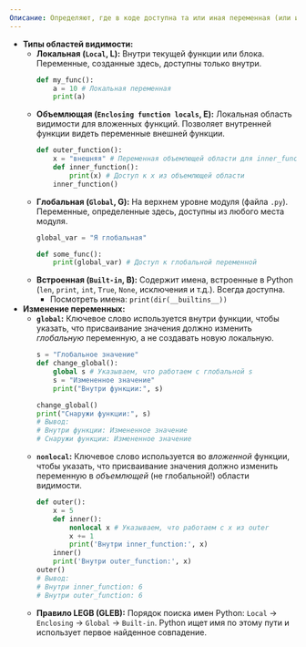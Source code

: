 ```yaml
---
Описание: Определяют, где в коде доступна та или иная переменная (или имя).
---
```

*   **Типы областей видимости:**
    *   **Локальная (`Local`, L):** Внутри текущей функции или блока. Переменные, созданные здесь, доступны только внутри.
        ```python
        def my_func():
            a = 10 # Локальная переменная
            print(a) 
        ```
    *   **Объемлющая (`Enclosing function locals`, E):** Локальная область видимости для вложенных функций. Позволяет внутренней функции видеть переменные внешней функции.
        ```python
        def outer_function():
            x = "внешняя" # Переменная объемлющей области для inner_function
            def inner_function():
                print(x) # Доступ к x из объемлющей области
            inner_function()
        ```
    *   **Глобальная (`Global`, G):** На верхнем уровне модуля (файла `.py`). Переменные, определенные здесь, доступны из любого места модуля.
        ```python
        global_var = "Я глобальная"

        def some_func():
            print(global_var) # Доступ к глобальной переменной
        ```
    *   **Встроенная (`Built-in`, B):** Содержит имена, встроенные в Python (`len`, `print`, `int`, `True`, `None`, исключения и т.д.). Всегда доступна.
        *   Посмотреть имена: `print(dir(__builtins__))`
*   **Изменение переменных:**
    *   **`global`:** Ключевое слово используется внутри функции, чтобы указать, что присваивание значения должно изменить *глобальную* переменную, а не создавать новую локальную.
        ```python
        s = "Глобальное значение"
        def change_global():
            global s # Указываем, что работаем с глобальной s
            s = "Измененное значение"     
            print("Внутри функции:", s)

        change_global()  
        print("Снаружи функции:", s) 
        # Вывод:
        # Внутри функции: Измененное значение
        # Снаружи функции: Измененное значение
        ```
    *   **`nonlocal`:** Ключевое слово используется во *вложенной* функции, чтобы указать, что присваивание значения должно изменить переменную в *объемлющей* (не глобальной!) области видимости.
        ```python
        def outer():
            x = 5
            def inner():
                nonlocal x # Указываем, что работаем с x из outer
                x += 1
                print('Внутри inner_function:', x)
            inner()
            print('Внутри outer_function:', x)
        outer()
        # Вывод:
        # Внутри inner_function: 6
        # Внутри outer_function: 6
        ```
	*   **Правило LEGB (GLEB):** Порядок поиска имен Python: `Local` -> `Enclosing` -> `Global` -> `Built-in`. Python ищет имя по этому пути и использует первое найденное совпадение.
